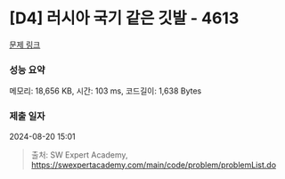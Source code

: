 # [D4] 러시아 국기 같은 깃발 - 4613 

[문제 링크](https://swexpertacademy.com/main/code/problem/problemDetail.do?contestProbId=AWQl9TIK8qoDFAXj) 

### 성능 요약

메모리: 18,656 KB, 시간: 103 ms, 코드길이: 1,638 Bytes

### 제출 일자

2024-08-20 15:01



> 출처: SW Expert Academy, https://swexpertacademy.com/main/code/problem/problemList.do
